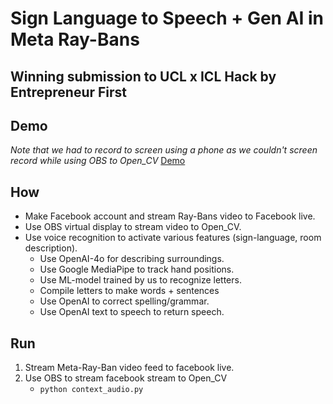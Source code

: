 # Sign Language to Speech + Gen AI in Meta Ray-Bans

## Winning submission to UCL x ICL Hack by Entrepreneur First

## Demo

_Note that we had to record to screen using a phone as we couldn't screen record while using OBS to Open_CV_
[Demo](https://github.com/chitoroagad/Meta-Ray-Ban_sign-language-translate/tree/main/assest/demo.mp4)

## How

- Make Facebook account and stream Ray-Bans video to Facebook live.
- Use OBS virtual display to stream video to Open_CV.
- Use voice recognition to activate various features (sign-language, room description).
  - Use OpenAI-4o for describing surroundings.
  - Use Google MediaPipe to track hand positions.
  - Use ML-model trained by us to recognize letters.
  - Compile letters to make words + sentences
  - Use OpenAI to correct spelling/grammar.
  - Use OpenAI text to speech to return speech.

## Run

1. Stream Meta-Ray-Ban video feed to facebook live.
2. Use OBS to stream facebook stream to Open_CV
   - `python context_audio.py`
